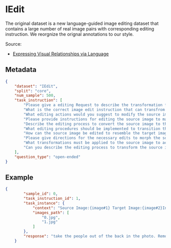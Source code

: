 # IEdit
The original dataset is a new language-guided image editing dataset that contains a large number of real image pairs with corresponding editing instruction. We reorgnize the orignal annotations to our style.

Source: 
- [Expressing Visual Relationships via Language](https://arxiv.org/abs/1906.07689)
## Metadata

```json
{
    "dataset": "IEdit",
    "split": "core",
    "num_sample": 500,
    "task_instruction": [
        "Please give a editing Request to describe the transformation from the source image to the target image.",
        "What is the correct image edit instruction that can transfrom the source image to target image?",
        "What editing actions would you suggest to modify the source image into the target image?",
        "Please provide instructions for editing the source image to match the target image.",
        "Describe the editing process to convert the source image to the target image.",
        "What editing procedures should be implemented to transition the source image into the target image?",
        "How can the source image be edited to resemble the target image?",
        "Please give directions for the necessary edits to morph the source image into the target image.",
        "What transformations must be applied to the source image to achieve the target image?",
        "Can you describe the editing process to transform the source image into the target image?"
    ],
    "question_type": "open-ended"
}
```

## Example

```json
{
        "sample_id": 0,
        "task_instruction_id": 1,
        "task_instance": {
            "context": "Source Image:{image#1} Target Image:{image#2}Instruction:",
            "images_path": [
                "0.jpg",
                "1.jpg"
            ]
        },
        "response": "take the people out of the back in the photo. Remove the two people behind the woman in the white dress and the man in the blue suit. remove people behind the couple in the centre"
    }
```
